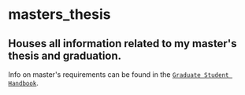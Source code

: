 # masters_thesis
Houses all information related to my master's thesis and graduation.
-----



Info on master's requirements can be found in the [`Graduate Student Handbook`](https://www.mne.k-state.edu/docs/academics/graduate/18-19%20grad%20student%20handbook.pdf).
